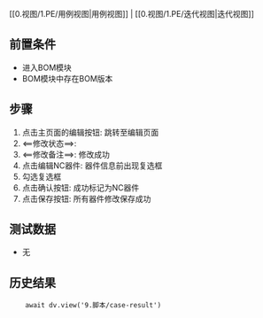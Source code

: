 [[0.视图/1.PE/用例视图|用例视图]] | [[0.视图/1.PE/迭代视图|迭代视图]]

## 前置条件

- 进入BOM模块
- BOM模块中存在BOM版本

## 步骤

1. 点击主页面的编辑按钮: 跳转至编辑页面
2. <==修改状态==>: 
3. <==修改备注==>: 修改成功
4. 点击编辑NC器件: 器件信息前出现复选框
5. 勾选复选框
6. 点击确认按钮: 成功标记为NC器件
7. 点击保存按钮: 所有器件修改保存成功

## 测试数据

- 无

## 历史结果

```dataviewjs
    await dv.view('9.脚本/case-result')
```
